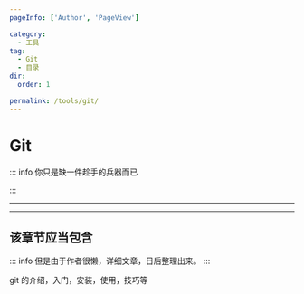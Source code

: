 ```yaml
---
pageInfo: ['Author', 'PageView']

category:
  - 工具
tag:
  - Git
  - 目录
dir:
  order: 1

permalink: /tools/git/
---
```


# Git

::: info 你只是缺一件趁手的兵器而已

:::

---

<Catalog base='/tools/git/' />

---

## 该章节应当包含

::: info
但是由于作者很懒，详细文章，日后整理出来。
:::

git 的介绍，入门，安装，使用，技巧等
